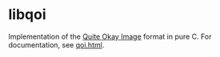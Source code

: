 libqoi
======

Implementation of the [Quite Okay Image](https://qoiformat.org/) format in pure C. For documentation, see [qoi.html](qoi.html).

